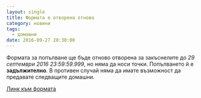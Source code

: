 ```yaml
---
layout: single
title: Формата е отворена отново
category: новини
tags:
  - домашни
date: 2016-09-27 20:30:00
---
```


Формата за попълване ще бъде отново отворена за закъснелите до _29 септември 2016 23:59:59.999_, но няма да носи точки.
Попълването й е **задължително**. В противен случай няма да имате възможност да предавате следващите домашни.

[Линк към формата](https://drive.google.com/open?id=1XdlqIB-xDRC6sagyyBtsQpUjaCiu117SC3p8MnA3O5A)
